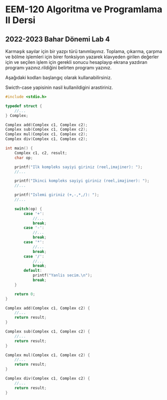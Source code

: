 # EEM-120 Algoritma ve Programlama II Dersi

## 2022-2023 Bahar Dönemi Lab 4



Karmaşık sayılar için bir yazpı türü tanımlayınız. Toplama, çıkarma, çarpma ve  bölme işlemleri için birer fonksiyon yazarek klavyeden girilen değerler için ve seçilen işlem için gerekli sonucu hesaplayıp ekrana yazdıran programı yazınız.rildiğini belirten programı yazınız.

Aşağıdaki kodları başlangıç olarak kullanabilirsiniz.

Swicth-case yapisinin nasil kullanildigini arastiriniz.

```C
#include <stdio.h>

typedef struct {
    //...
} Complex;

Complex add(Complex c1, Complex c2);
Complex sub(Complex c1, Complex c2);
Complex mul(Complex c1, Complex c2);
Complex div(Complex c1, Complex c2);

int main() {
    Complex c1, c2, result;
    char op;

    printf("Ilk kompleks sayiyi giriniz (reel,imajiner): ");
    //...

    printf("Ikinci kompleks sayiyi giriniz (reel,imajiner): ");
    //...

    printf("Islemi giriniz (+,-,*,/): ");
    //...

    switch(op) {
        case '+':
            //...
            break;
        case '-':
            //...
            break;
        case '*':
            //...
            break;
        case '/':
            //...
            break;
        default:
            printf("Yanlis secim.\n");
            break;
    }

    return 0;
}

Complex add(Complex c1, Complex c2) {
	//...
    return result;
}

Complex sub(Complex c1, Complex c2) {
    //...
    return result;
}

Complex mul(Complex c1, Complex c2) {
    //...
    return result;
}

Complex div(Complex c1, Complex c2) {
    //...
    return result;
}

```